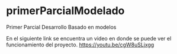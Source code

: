# primerParcialModelado
Primer Parcial Desarrollo Basado en modelos

En el siguiente link se encuentra un video en donde se puede ver el funcionamiento del proyecto.
https://youtu.be/cgW8uSLjxgg
